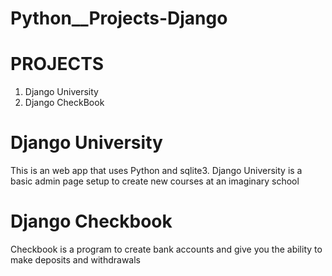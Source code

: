 # Python__Projects-Django

# PROJECTS
  1. Django University
  2. Django CheckBook

# Django University 
  This is an web app that uses Python and sqlite3.
  Django University is a basic admin page setup to create new courses at an imaginary school

# Django Checkbook
Checkbook is a program to create bank accounts and give you the ability to make deposits and withdrawals
